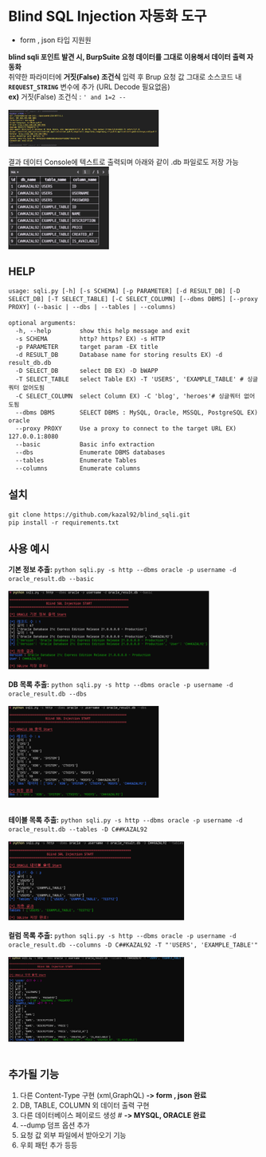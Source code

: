 # Blind SQL Injection 자동화 도구
- form , json 타입 지원원

**blind sqli 포인트 발견 시, BurpSuite 요청 데이터를 그대로 이용해서 데이터 출력 자동화**<br>
취약한 파라미터에 **거짓(False) 조건식** 입력 후 Brup 요청 값 그대로 소스코드 내 **`REQUEST_STRING`** 변수에 추가 (URL Decode 필요없음)<br>
**ex)** 거짓(False) 조건식 : `' and 1=2 -- `<br><br>
<img src="https://github.com/kazal92/blind_sqli/blob/main/images/request_string.png" alt="설명" style="width:60%;height:auto;"><br><br>
결과 데이터 Console에 텍스트로 출력되며 아래와 같이 .db 파일로도 저장 가능<br>
<img src="https://github.com/kazal92/Code/blob/main/images/result_db.png" alt="설명" style="width:40%;height:auto;">

## HELP
```
usage: sqli.py [-h] [-s SCHEMA] [-p PARAMETER] [-d RESULT_DB] [-D SELECT_DB] [-T SELECT_TABLE] [-C SELECT_COLUMN] [--dbms DBMS] [--proxy PROXY] (--basic | --dbs | --tables | --columns)

optional arguments:
  -h, --help        show this help message and exit
  -s SCHEMA         http? https? EX) -s HTTP
  -p PARAMETER      target param -EX title
  -d RESULT_DB      Database name for storing results EX) -d result_db.db
  -D SELECT_DB      select DB EX) -D bWAPP
  -T SELECT_TABLE   select Table EX) -T 'USERS', 'EXAMPLE_TABLE' # 싱글쿼터 없어도됨
  -C SELECT_COLUMN  select Column EX) -C 'blog', 'heroes'# 싱글쿼터 없어도됨
  --dbms DBMS       SELECT DBMS : MySQL, Oracle, MSSQL, PostgreSQL EX) oracle
  --proxy PROXY     Use a proxy to connect to the target URL EX) 127.0.0.1:8080
  --basic           Basic info extraction
  --dbs             Enumerate DBMS databases
  --tables          Enumerate Tables
  --columns         Enumerate columns
```
## 설치
```
git clone https://github.com/kazal92/blind_sqli.git
pip install -r requirements.txt
```
## 사용 예시
**기본 정보 추출:**
`python sqli.py -s http --dbms oracle -p username -d oracle_result.db --basic `<br><br>
<img src="https://github.com/kazal92/Code/blob/main/images/console_result_basic.png" alt="설명" style="width:80%;height:auto;"><br><br>
**DB 목록 추출:**
`python sqli.py -s http --dbms oracle -p username -d oracle_result.db --dbs `<br><br>
<img src="https://github.com/kazal92/Code/blob/main/images/console_result_dbs.png" alt="설명" style="width:60%;height:auto;"><br><br>

**테이블 목록 추출:**
`python sqli.py -s http --dbms oracle -p username -d oracle_result.db --tables -D C##KAZAL92`<br><br>
<img src="https://github.com/kazal92/Code/blob/main/images/console_result_tables.png" alt="설명" style="width:70%;height:auto;"><br><br>
**컬럼 목록 추출:**
`python sqli.py -s http --dbms oracle -p username -d oracle_result.db --columns -D C##KAZAL92 -T "'USERS', 'EXAMPLE_TABLE'"`<br><br>
<img src="https://github.com/kazal92/Code/blob/main/images/console_result_columns.png" alt="설명" style="width:70%;height:auto;"><br><br>

## 추가될 기능
1. 다른 Content-Type 구현 (xml,GraphQL) **-> form , json 완료**
2. DB, TABLE, COLUMN 외 데이터 출력 구현
3. 다른 데이터베이스 페이로드 생성 # **-> MYSQL, ORACLE 완료**
5. --dump 덤프 옵션 추가
6. 요청 값 외부 파일에서 받아오기 기능
7. 우회 패턴 추가
등등
